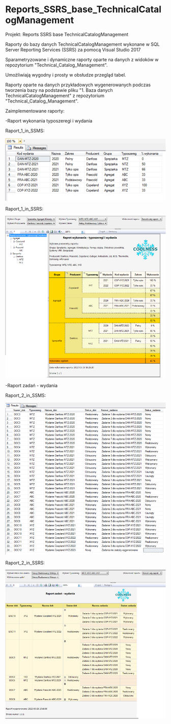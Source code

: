 ﻿# Reports_SSRS_base_TechnicalCatalogManagement

Projekt: Reports SSRS base TechnicalCatalogManagement

Raporty do bazy danych TechnicalCatalogManagement wykonane w SQL Server Reporting Services (SSRS) za pomocą Visual Studio 2017

Sparametryzowane i dynamiczne raporty oparte na danych z widoków w repozytorium "Technical_Catalog_Management".

Umożliwiają wygodny i prosty w obsłudze przegląd tabel.

Raporty oparte na danych przykładowych wygenerowanych podczas tworzenia bazy na podstawie pliku "1. Baza danych TechnicalCatalogManagement" z repozytorium "Technical_Catalog_Management".

Zaimplementowane raporty:

-Raport wykonania typoszeregi i wydania

Raport_1_in_SSMS:

![Raport_1_in_SSMS](Raport_1_in_SSMS.PNG)

Raport_1_in_SSRS:

![Raport_1_in_SSRS](Raport_1_in_SSRS.png)


-Raport zadań - wydania

Raport_2_in_SSMS:

![Raport_2_in_SSMS](Raport_2_in_SSMS.PNG)

Raport_2_in_SSRS:

![Raport_2_in_SSRS](Raport_2_in_SSRS.png)